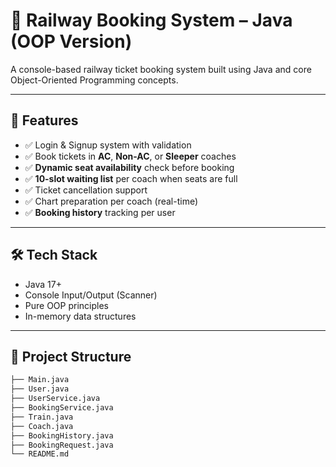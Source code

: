 # 🚆 Railway Booking System – Java (OOP Version)

A console-based railway ticket booking system built using Java and core Object-Oriented Programming concepts.

---

## 🔧 Features

- ✅ Login & Signup system with validation
- ✅ Book tickets in **AC**, **Non-AC**, or **Sleeper** coaches
- ✅ **Dynamic seat availability** check before booking
- ✅ **10-slot waiting list** per coach when seats are full
- ✅ Ticket cancellation support
- ✅ Chart preparation per coach (real-time)
- ✅ **Booking history** tracking per user

---

## 🛠 Tech Stack

- Java 17+
- Console Input/Output (Scanner)
- Pure OOP principles
- In-memory data structures

---

## 📂 Project Structure

```bash
├── Main.java
├── User.java
├── UserService.java
├── BookingService.java
├── Train.java
├── Coach.java
├── BookingHistory.java
├── BookingRequest.java
└── README.md
